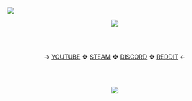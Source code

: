 <img src="https://komarev.com/ghpvc/?username=GrimScythe2001&color=258008">
<p align = "center">
<img src="https://scontent.fktm1-2.fna.fbcdn.net/v/t1.6435-9/s960x960/72231931_2493182024101483_5148276692401258496_n.jpg?_nc_cat=107&ccb=1-5&_nc_sid=e3f864&_nc_ohc=XtBjQ5Tb1n4AX-uxJMU&tn=yh3gNhcbayUD1KQi&_nc_ht=scontent.fktm1-2.fna&oh=e422b771b85a9cdb5c40554bbab3569a&oe=61806659">
</p>
<br>
<br>
<p align = "center">
→ <a href="https://www.youtube.com/channel/https://www.youtube.com/channel/UCLSnc2il5CPMHpe26rIuEPg">YOUTUBE</a> ❖ <a href="https://steamcommunity.com/id/GrimScythe2001">STEAM</a> ❖ <a href="https://discord.gg/v6WxeRzGsv">DISCORD</a> ❖ <a href="https://www.reddit.com/user/GrimScythe2058"> REDDIT</a> ←
</p>
<br>
<br>
<p align = "center">
<img src="https://github-readme-stats.vercel.app/api?username=grimscythe2001&show_icons=true&theme=dark">
</p>
